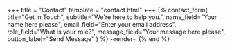 +++
title = "Contact"
template = "contact.html"
+++
{% contact_form(
  title="Get in Touch",
  subtitle="We're here to help you.",
  name_field="Your name here please",
  email_field="Enter your email address",
  role_field="What is your role?",
  message_field="Your message here please",
  button_label="Send Message"
) %}
~render~
{% end %}
